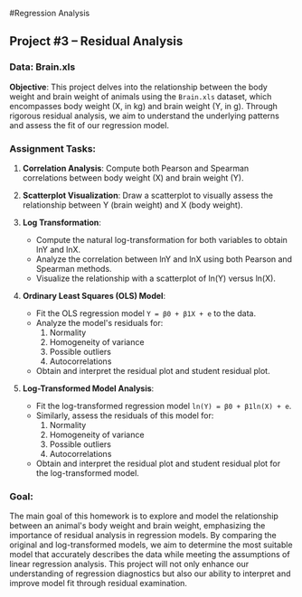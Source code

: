 #Regression Analysis

## Project #3 – Residual Analysis

### Data: Brain.xls

**Objective**: This project delves into the relationship between the body weight and brain weight of animals using the `Brain.xls` dataset, which encompasses body weight (X, in kg) and brain weight (Y, in g). Through rigorous residual analysis, we aim to understand the underlying patterns and assess the fit of our regression model.

### Assignment Tasks:

1. **Correlation Analysis**: Compute both Pearson and Spearman correlations between body weight (X) and brain weight (Y).

2. **Scatterplot Visualization**: Draw a scatterplot to visually assess the relationship between Y (brain weight) and X (body weight).

3. **Log Transformation**:
    - Compute the natural log-transformation for both variables to obtain lnY and lnX.
    - Analyze the correlation between lnY and lnX using both Pearson and Spearman methods.
    - Visualize the relationship with a scatterplot of ln(Y) versus ln(X).

4. **Ordinary Least Squares (OLS) Model**:
    - Fit the OLS regression model `Y = β0 + β1X + e` to the data.
    - Analyze the model's residuals for:
        1. Normality
        2. Homogeneity of variance
        3. Possible outliers
        4. Autocorrelations
    - Obtain and interpret the residual plot and student residual plot.

5. **Log-Transformed Model Analysis**:
    - Fit the log-transformed regression model `ln(Y) = β0 + β1ln(X) + e`.
    - Similarly, assess the residuals of this model for:
        1. Normality
        2. Homogeneity of variance
        3. Possible outliers
        4. Autocorrelations
    - Obtain and interpret the residual plot and student residual plot for the log-transformed model.

### Goal:

The main goal of this homework is to explore and model the relationship between an animal's body weight and brain weight, emphasizing the importance of residual analysis in regression models. By comparing the original and log-transformed models, we aim to determine the most suitable model that accurately describes the data while meeting the assumptions of linear regression analysis. This project will not only enhance our understanding of regression diagnostics but also our ability to interpret and improve model fit through residual examination.
